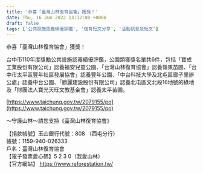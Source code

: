 ```yaml
---
title: '恭喜「臺灣山林復育協會」獲獎！'
date: Thu, 16 Jun 2022 13:12:00 +0000
draft: false
tags: ['公共設施認養績優評鑑', '復育短文分享', '活動訊息及短文']
---
```


恭喜「臺灣山林復育協會」獲獎！

台中市110年度獎勵公共設施認養績優評鑑，公園類獲獎名單共6件，包括「寶成工業股份有限公司」認養福安兒童公園、「台灣山林復育協會」認養嶺東苗圃、「台中市太平區豐年社區發展協會」認養豐年公園、「中台科技大學及北屯區廍子里辦公處」認養中台公園、「勝麗建設股份有限公司」認養北屯區文北段16地號的綠地及「財團法人寶光天旺文教基金會」認養太平苗圃。

  
[https://www.taichung.gov.tw/2079155/po](https://www.taichung.gov.tw/2079155/po)

～守護山林～請您支持《臺灣山林復育協會》

【捐款帳號】玉山銀行代號：808 （西屯分行）  
帳號：1159-940-026333  
戶名：臺灣山林復育協會  
【電子發票愛心碼】5 2 3 0（我愛山林）  
【官方網站】 https://www.reforestation.tw/